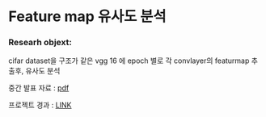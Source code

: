 # Feature map 유사도 분석

### Researh objext:

cifar dataset을 구조가 같은 vgg 16 에 epoch 별로 각 convlayer의 featurmap 추출후, 유사도 분석

중간 발표 자료 : [pdf](https://drive.google.com/file/d/1rLzx5ajpL8565FoQKnTeG7IQVRJCzzMN/view?usp=sharing)

프로젝트 경과 : [LINK](https://gaussian-goodman.tistory.com/74)
